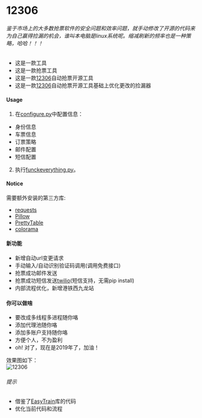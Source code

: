 12306
=======
###### 鉴于市场上的大多数抢票软件的安全问题和效率问题，就手动修改了开源的代码来为自己赢得捡漏的机会，谁叫本电脑是linux系统呢。缩减刷新的频率也是一种策略，哈哈！！！  
* 这是一款工具
* 这是一款抢票工具
* 这是一款[12306](http://www.12306.cn/)自动抢票开源工具
* 这是一款[12306](http://www.12306.cn/)自动抢票开源工具基础上优化更改的捡漏器

#### Usage
1. 在[configure.py](https://github.com/V-I-C-T-O-R/12306/blob/master/configure.py)中配置信息：  
 * 身份信息
 * 车票信息
 * 订票策略
 * 邮件配置
 * 短信配置

2. 执行[funckeverything.py](https://github.com/V-I-C-T-O-R/12306/blob/master/fuckeverything.py)。

#### Notice
需要额外安装的第三方库:
* [requests](https://github.com/requests/requests)
* [Pillow](https://github.com/python-pillow/Pillow)
* [PrettyTable](https://github.com/lmaurits/prettytable)
* [colorama](https://github.com/tartley/colorama)

#### 新功能
* 新增自动url变更请求
* 手动输入/自动识别验证码调用(调用免费接口)
* 抢票成功邮件发送
* 抢票成功短信发送[twilio](https://cuiqingcai.com)(短信支持，无需pip install)
* 内部流程优化，新增港铁西九龙站

#### 你可以做啥
* 要改成多线程多进程随你咯
* 添加代理池随你咯
* 添加多账户支持随你咯
* 方便个人，不为盈利
* oh! 对了，现在是2019年了，加油！

效果图如下：  
![12306](https://github.com/V-I-C-T-O-R/12306/blob/master/1.png)

###### 提示
* 借鉴了[EasyTrain](https://github.com/Why8n/EasyTrain "EasyTrain")库的代码
* 优化当前代码和流程
